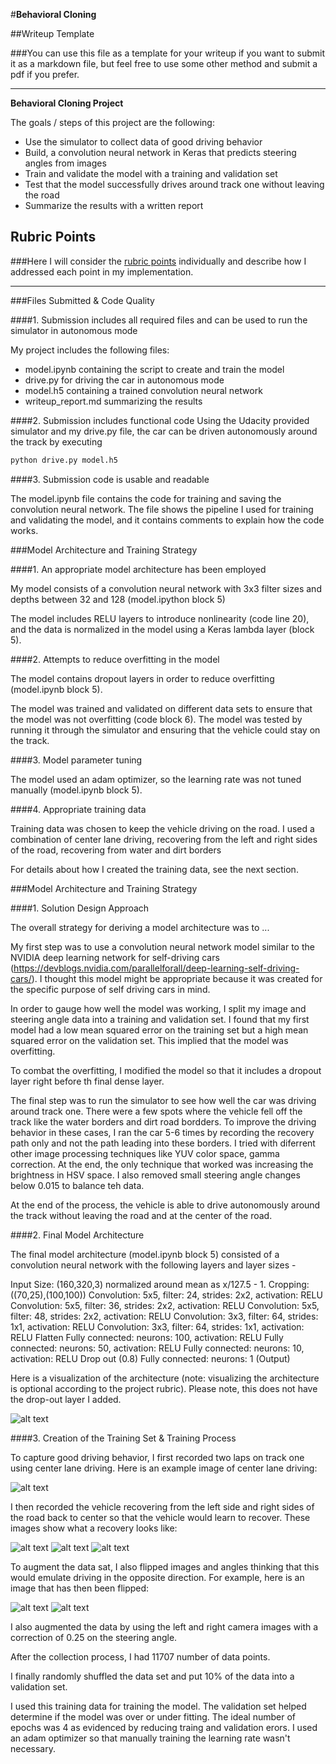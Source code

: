 #**Behavioral Cloning** 

##Writeup Template

###You can use this file as a template for your writeup if you want to submit it as a markdown file, but feel free to use some other method and submit a pdf if you prefer.

---

**Behavioral Cloning Project**

The goals / steps of this project are the following:
* Use the simulator to collect data of good driving behavior
* Build, a convolution neural network in Keras that predicts steering angles from images
* Train and validate the model with a training and validation set
* Test that the model successfully drives around track one without leaving the road
* Summarize the results with a written report


[//]: # (Image References)

[image1]: ./examples/cnn-architecture-624x890.png "Model Visualization"
[image2]: ./examples/center_2017_08_24_23_16_32_332.jpg "Center Lane Driving"
[image3]: ./examples/center_2017_08_25_02_09_42_618.jpg "Recovery Image"
[image4]: ./examples/center_2017_08_25_02_32_31_115.jpg "Recovery Image"
[image5]: ./examples/center_2017_08_25_04_31_48_099.jpg "Recovery Image"
[image6]: ./examples/center_2017_08_25_04_32_33_082.jpg "Normal Image"
[image7]: ./examples/center_2017_08_25_04_32_33_082_flipped.jpg "Flipped Image"

## Rubric Points
###Here I will consider the [rubric points](https://review.udacity.com/#!/rubrics/432/view) individually and describe how I addressed each point in my implementation.  

---
###Files Submitted & Code Quality

####1. Submission includes all required files and can be used to run the simulator in autonomous mode

My project includes the following files:
* model.ipynb containing the script to create and train the model
* drive.py for driving the car in autonomous mode
* model.h5 containing a trained convolution neural network 
* writeup_report.md summarizing the results

####2. Submission includes functional code
Using the Udacity provided simulator and my drive.py file, the car can be driven autonomously around the track by executing 
```sh
python drive.py model.h5
```

####3. Submission code is usable and readable

The model.ipynb file contains the code for training and saving the convolution neural network. The file shows the pipeline I used for training and validating the model, and it contains comments to explain how the code works.

###Model Architecture and Training Strategy

####1. An appropriate model architecture has been employed

My model consists of a convolution neural network with 3x3 filter sizes and depths between 32 and 128 (model.ipython block 5) 

The model includes RELU layers to introduce nonlinearity (code line 20), and the data is normalized in the model using a Keras lambda layer (block 5). 

####2. Attempts to reduce overfitting in the model

The model contains dropout layers in order to reduce overfitting (model.ipynb block 5). 

The model was trained and validated on different data sets to ensure that the model was not overfitting (code block 6). The model was tested by running it through the simulator and ensuring that the vehicle could stay on the track.

####3. Model parameter tuning

The model used an adam optimizer, so the learning rate was not tuned manually (model.ipynb block 5).

####4. Appropriate training data

Training data was chosen to keep the vehicle driving on the road. I used a combination of center lane driving, recovering from the left and right sides of the road, recovering from water and dirt borders  

For details about how I created the training data, see the next section. 

###Model Architecture and Training Strategy

####1. Solution Design Approach

The overall strategy for deriving a model architecture was to ...

My first step was to use a convolution neural network model similar to the NVIDIA deep learning network for self-driving cars (https://devblogs.nvidia.com/parallelforall/deep-learning-self-driving-cars/). I thought this model might be appropriate because it was created for the specific purpose of self driving cars in mind.

In order to gauge how well the model was working, I split my image and steering angle data into a training and validation set. I found that my first model had a low mean squared error on the training set but a high mean squared error on the validation set. This implied that the model was overfitting. 

To combat the overfitting, I modified the model so that it includes a dropout layer right before th final dense layer.


The final step was to run the simulator to see how well the car was driving around track one. There were a few spots where the vehicle fell off the track like the water borders and dirt road bordders. To improve the driving behavior in these cases, I ran the car 5-6 times by recording the recovery path only and not the path leading into these borders.
I tried with diferrent other image processing techniques like YUV color space, gamma correction. At the end, the only technique that worked was increasing the brightness in HSV space. I also removed small steering angle changes below 0.015 to balance teh data.

At the end of the process, the vehicle is able to drive autonomously around the track without leaving the road and at the center of the road.

####2. Final Model Architecture

The final model architecture (model.ipynb block 5) consisted of a convolution neural network with the following layers and layer sizes -

Input Size: (160,320,3) normalized around mean as x/127.5 - 1.
Cropping: ((70,25),(100,100))
Convolution: 5x5, filter: 24, strides: 2x2, activation: RELU
Convolution: 5x5, filter: 36, strides: 2x2, activation: RELU
Convolution: 5x5, filter: 48, strides: 2x2, activation: RELU
Convolution: 3x3, filter: 64, strides: 1x1, activation: RELU
Convolution: 3x3, filter: 64, strides: 1x1, activation: RELU
Flatten
Fully connected: neurons: 100, activation: RELU
Fully connected: neurons: 50, activation: RELU
Fully connected: neurons: 10, activation: RELU
Drop out (0.8)
Fully connected: neurons: 1 (Output)

Here is a visualization of the architecture (note: visualizing the architecture is optional according to the project rubric). Please note, this does not have the drop-out layer I added.

![alt text][image1]

####3. Creation of the Training Set & Training Process

To capture good driving behavior, I first recorded two laps on track one using center lane driving. Here is an example image of center lane driving:

![alt text][image2]

I then recorded the vehicle recovering from the left side and right sides of the road back to center so that the vehicle would learn to recover. These images show what a recovery looks like:

![alt text][image3]
![alt text][image4]
![alt text][image5]


To augment the data sat, I also flipped images and angles thinking that this would emulate driving in the opposite direction. For example, here is an image that has then been flipped:

![alt text][image6]
![alt text][image7]

I also augmented the data by using the left and right camera images with a correction of 0.25 on the steering angle.

After the collection process, I had 11707 number of data points.


I finally randomly shuffled the data set and put 10% of the data into a validation set. 

I used this training data for training the model. The validation set helped determine if the model was over or under fitting. The ideal number of epochs was 4 as evidenced by reducing traing and validation erors. I used an adam optimizer so that manually training the learning rate wasn't necessary.
